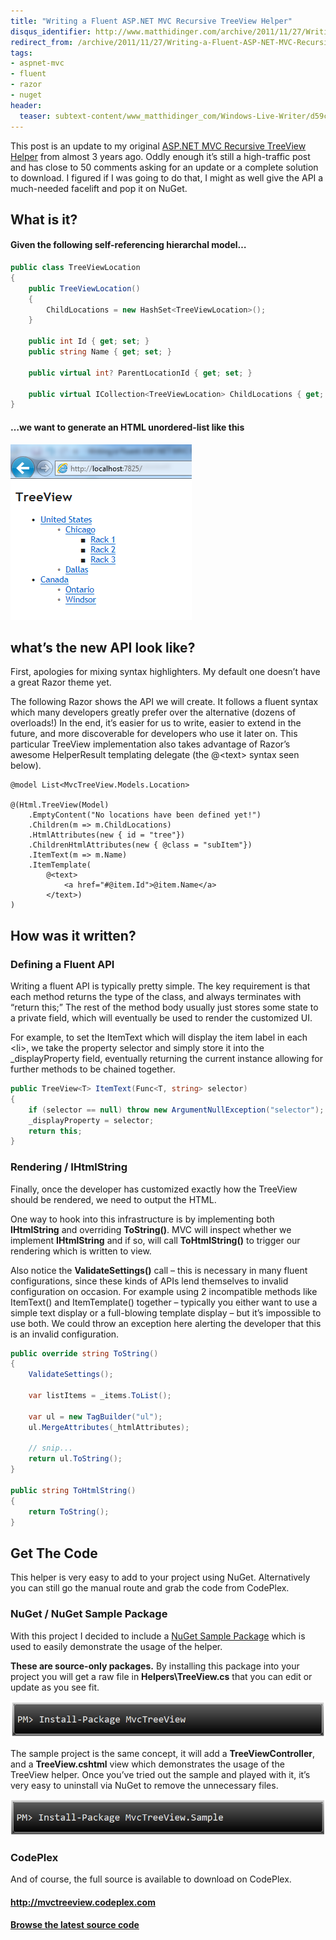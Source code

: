 ```yaml
---
title: "Writing a Fluent ASP.NET MVC Recursive TreeView Helper"
disqus_identifier: http://www.matthidinger.com/archive/2011/11/27/Writing-a-Fluent-ASP-NET-MVC-Recursive-TreeView-Helper.aspx
redirect_from: /archive/2011/11/27/Writing-a-Fluent-ASP-NET-MVC-Recursive-TreeView-Helper.aspx/
tags: 
- aspnet-mvc
- fluent
- razor
- nuget
header:
  teaser: subtext-content/www_matthidinger_com/Windows-Live-Writer/d59c757b9eff_CC0C/image_thumb_3.png
---
```

This post is an update to my original [ASP.NET MVC Recursive TreeView Helper](http://www.matthidinger.com/archive/2009/02/08/asp.net-mvc-recursive-treeview-helper.aspx "http://www.matthidinger.com/archive/2009/02/08/asp.net-mvc-recursive-treeview-helper.aspx") from almost 3 years ago. Oddly enough it’s still a high-traffic post and has close to 50 comments asking for an update or a complete solution to download. I figured if I was going to do that, I might as well give the API a much-needed facelift and pop it on NuGet.

What is it?
-----------

#### Given the following self-referencing hierarchal model…

```csharp
public class TreeViewLocation
{
    public TreeViewLocation()
    {
        ChildLocations = new HashSet<TreeViewLocation>();
    }

    public int Id { get; set; }
    public string Name { get; set; }

    public virtual int? ParentLocationId { get; set; }
        
    public virtual ICollection<TreeViewLocation> ChildLocations { get; set; }
}
```

#### …we want to generate an HTML unordered-list like this

![](/images/subtext-content/www_matthidinger_com/Windows-Live-Writer/d59c757b9eff_CC0C/image_thumb_3.png)


what’s the new API look like?
-----------------------------

First, apologies for mixing syntax highlighters. My default one doesn’t have a great Razor theme yet.

The following Razor shows the API we will create. It follows a fluent syntax which many developers greatly prefer over the alternative (dozens of overloads!) In the end, it’s easier for us to write, easier to extend in the future, and more discoverable for developers who use it later on. This particular TreeView implementation also takes advantage of Razor’s awesome HelperResult templating delegate (the @&lt;text&gt; syntax seen below).

``` code
@model List<MvcTreeView.Models.Location>

@(Html.TreeView(Model)
    .EmptyContent("No locations have been defined yet!")    
    .Children(m => m.ChildLocations)
    .HtmlAttributes(new { id = "tree"})
    .ChildrenHtmlAttributes(new { @class = "subItem"})
    .ItemText(m => m.Name)
    .ItemTemplate(
        @<text>
            <a href="#@item.Id">@item.Name</a>
        </text>)
)
```

How was it written?
-------------------

### Defining a Fluent API

Writing a fluent API is typically pretty simple. The key requirement is that each method returns the type of the class, and always terminates with “return this;” The rest of the method body usually just stores some state to a private field, which will eventually be used to render the customized UI.

For example, to set the ItemText which will display the item label in each &lt;li&gt;, we take the property selector and simply store it into the \_displayProperty field, eventually returning the current instance allowing for further methods to be chained together.

```csharp
public TreeView<T> ItemText(Func<T, string> selector)
{
    if (selector == null) throw new ArgumentNullException("selector");
    _displayProperty = selector;
    return this;
}
```

### Rendering / IHtmlString

Finally, once the developer has customized exactly how the TreeView should be rendered, we need to output the HTML.

One way to hook into this infrastructure is by implementing both **IHtmlString** and overriding **ToString()**. MVC will inspect whether we implement **IHtmlString** and if so, will call **ToHtmlString()** to trigger our rendering which is written to view.

Also notice the **ValidateSettings()** call – this is necessary in many fluent configurations, since these kinds of APIs lend themselves to invalid configuration on occasion. For example using 2 incompatible methods like ItemText() and ItemTemplate() together – typically you either want to use a simple text display or a full-blowing template display – but it’s impossible to use both. We could throw an exception here alerting the developer that this is an invalid configuration.

```csharp
public override string ToString()
{
    ValidateSettings();

    var listItems = _items.ToList();

    var ul = new TagBuilder("ul");
    ul.MergeAttributes(_htmlAttributes);

    // snip...
    return ul.ToString();
}

public string ToHtmlString()
{
    return ToString();
}
```

Get The Code
------------

This helper is very easy to add to your project using NuGet. Alternatively you can still go the manual route and grab the code from CodePlex.

### NuGet / NuGet Sample Package

With this project I decided to include a [NuGet Sample Package](http://blog.davidebbo.com/2011/03/take-nuget-to-next-level-with-sample.html) which is used to easily demonstrate the usage of the helper.

**These are source-only packages.** By installing this package into your project you will get a raw file in **Helpers\\TreeView.cs** that you can edit or update as you see fit.

![](/images/subtext-content/www_matthidinger_com/Windows-Live-Writer/d59c757b9eff_CC0C/image_thumb_4.png)


The sample project is the same concept, it will add a **TreeViewController**, and a **TreeView.cshtml** view which demonstrates the usage of the TreeView helper. Once you’ve tried out the sample and played with it, it’s very easy to uninstall via NuGet to remove the unnecessary files.

![](/images/subtext-content/www_matthidinger_com/Windows-Live-Writer/d59c757b9eff_CC0C/image_thumb.png)


### CodePlex

And of course, the full source is available to download on CodePlex.

#### <http://mvctreeview.codeplex.com>

#### [Browse the latest source code](http://mvctreeview.codeplex.com/SourceControl/BrowseLatest)

 

